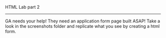HTML Lab part 2
<hr>
GA needs your help! They need an application form page built ASAP! Take a look in the screenshots folder and replicate what you see by creating a html form. 
